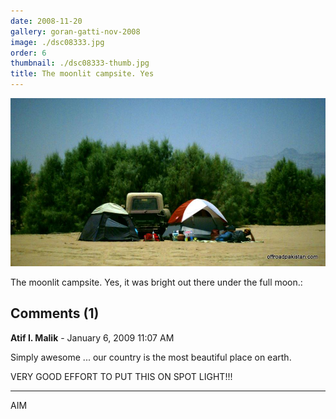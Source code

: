```yaml
---
date: 2008-11-20
gallery: goran-gatti-nov-2008
image: ./dsc08333.jpg
order: 6
thumbnail: ./dsc08333-thumb.jpg
title: The moonlit campsite. Yes
---
```


![The moonlit campsite. Yes](./dsc08333.jpg)

The moonlit campsite. Yes, it was bright out there under the full moon.:

<div id="comments">

## Comments (1)

<div id="comment">

**Atif I. Malik** - January  6, 2009 11:07 AM

Simply awesome ... our country is the most beautiful place on earth.

VERY GOOD EFFORT TO PUT THIS ON SPOT LIGHT!!!

---
AIM

</div>

</div>